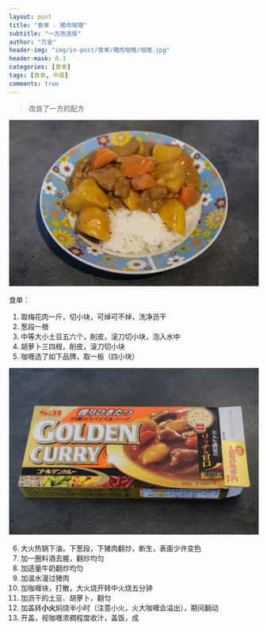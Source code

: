```yaml
---
layout: post
title: "食单 - 猪肉咖喱"
subtitle: "一方改进版"
author: "万金"
header-img: "img/in-post/食单/猪肉咖喱/咖喱.jpg"
header-mask: 0.3
categories: [食单]
tags: [食单, 中餐]
comments: true
---
```


> 改良了一方的配方

![成品](/img/in-post/食单/猪肉咖喱/成品.jpg)

食单：

1. 取梅花肉一斤，切小块，可焯可不焯，洗净沥干
2. 葱段一根
3. 中等大小土豆五六个，削皮，滚刀切小块，泡入水中
4. 胡萝卜三四根，削皮，滚刀切小块
5. 咖喱选了如下品牌，取一板（四小块）

![咖喱](/img/in-post/食单/猪肉咖喱/咖喱.jpg)

6. 大火热锅下油，下葱段，下猪肉翻炒，断生，表面少许变色
7. 加一圈料酒去腥，翻炒均匀
8. 加适量牛奶翻炒均匀
9. 加温水漫过猪肉
10. 加咖喱块，打散，大火烧开转中火烧五分钟
11. 加沥干的土豆、胡萝卜，翻匀
12. 加盖转**小火**焖烧半小时（注意小火，火大咖喱会溢出），期间翻动
13. 开盖，视咖喱浓稠程度收汁，盖饭，成